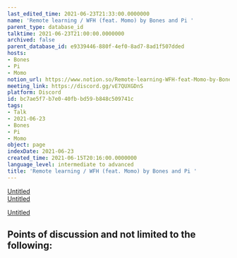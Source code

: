 ```yaml
---
last_edited_time: 2021-06-23T21:33:00.0000000
name: 'Remote learning / WFH (feat. Momo) by Bones and Pi '
parent_type: database_id
talktime: 2021-06-23T21:00:00.0000000
archived: false
parent_database_id: e9339446-880f-4ef0-8ad7-8ad1f507dded
hosts:
- Bones
- Pi
- Momo
notion_url: https://www.notion.so/Remote-learning-WFH-feat-Momo-by-Bones-and-Pi-bc7ae5f7b7e040fbbd59b848c509741c
meeting_link: https://discord.gg/vE7QUXGDnS
platform: Discord
id: bc7ae5f7-b7e0-40fb-bd59-b848c509741c
tags:
- Talk
- 2021-06-23
- Bones
- Pi
- Momo
object: page
indexDate: 2021-06-23
created_time: 2021-06-15T20:16:00.0000000
language_level: intermediate to advanced
title: 'Remote learning / WFH (feat. Momo) by Bones and Pi '
---
```


[Untitled](https://www.notion.so/23f0f26c7f1547c0b08477c0c6f1f461)   
[Untitled](https://www.notion.so/482e61b02b9c4456b2b4fe86bb7544c6)   

[Untitled](https://www.notion.so/60226399bd024bf4bf588586f8013a21)   
## Points of discussion and not limited to the following:

   
   
   
   

   


